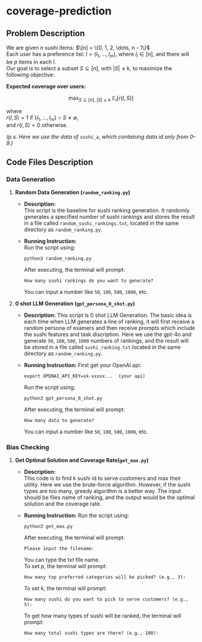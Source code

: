 # coverage-prediction

## Problem Description

We are given $n$ sushi items: $\[n] = \{0, 1, 2, \dots, n - 1\}$  
Each user has a preference list: $l = (l_1, ..., l_m)$, where $l_i \in [n]$, and there will be $p$ items in each $l$.  
Our goal is to select a subset $S \subseteq [n]$, with $|S| \leq k$, to maximize the following objective:  

**Expected coverage over users:**

$$
\max_{S \subseteq [n],\ |S| \leq k} \ \mathbb{E}_{l} [ r(l, S) ]
$$

where  
$r(l, S) = 1$ if $\{l_1, ..., l_m\} \cap S \neq \emptyset$,  
and $r(l, S) = 0$ otherwise.

*(p.s. Here we use the data of `sushi_a`, which containing data id only from 0–9.)*

## Code Files Description

### Data Generation

1. **Random Data Generation (`random_ranking.py`)**

   - **Description:**  
     This script is the baseline for sushi ranking generation. It randomly generates a specified number of sushi rankings and stores the result in a file called `random_sushi_rankings.txt`, located in the same directory as `random_ranking.py`.

   - **Running Instruction:**  
     Run the script using:
     ```
     python3 random_ranking.py
     ```
     After executing, the terminal will prompt:
     ```
     How many sushi rankings do you want to generate?
     ```
     You can input a number like `50`, `100`, `500`, `1000`, etc.

2. **0 shot LLM Generation (`gpt_persona_0_shot.py`)**

   - **Description:**
     This script is 0 shot LLM Generation. The basic idea is each time when LLM generates a line of ranking, it will first receive a random persona of examers and then receive prompts which include the sushi features and task discription. Here we use the gpt-4o and generate `50`, `100`, `500`, `1000` numbers of rankings, and the result will be stored in a file called `sushi_ranking.txt` located in the same directory as `random_ranking.py`.

   - **Running Instruction:**
      First get your OpenAI api:
     ```
     export OPENAI_API_KEY=sk-xxxxx...  (your api)
     ```
      Run the script using:
     ```
     python3 gpt_persona_0_shot.py
     ```
     After executing, the terminal will prompt:
     ```
     How many data to generate?
     ```
     You can input a number like `50`, `100`, `500`, `1000`, etc.

### Bias Checking

1. **Get Optimal Solution and Coverage Rate(`get_max.py`)**

   - **Description:**  
     This code is to find k sushi id to serve customers and max their utility. Here we use the brute-force algorithm. However, if the sushi types are too many, greedy algorithm is a better way. The input should be files name of ranking, and the output would be the optimal solution and the coverage rate.

   - **Running Instruction:**
       Run the script using:
     ```
     python3 get_max.py
     ```
     After executing, the terminal will prompt:
     ```
     Please input the filename:
     ```
     You can type the txt file name.   
     To set p, the terminal will prompt:
     ```
     How many top preferred categories will be picked? (e.g., 3):
     ```
     To set k, the terminal will prompt:
     ```
     How many sushi do you want to pick to serve customers? (e.g., 5):
     ```
     To get how many types of sushi will be ranked, the terminal will prompt:
     ```
     How many total sushi types are there? (e.g., 100):
     ```
     
